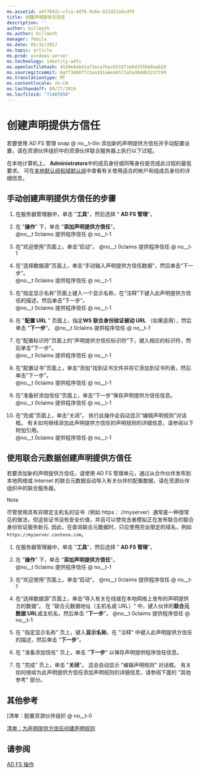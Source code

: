 ```yaml
---
ms.assetid: a4f7842c-cfca-4d78-916e-023d12a9cdf0
title: 创建声明提供方信任
description: ''
author: billmath
ms.author: billmath
manager: femila
ms.date: 05/31/2017
ms.topic: article
ms.prod: windows-server
ms.technology: identity-adfs
ms.openlocfilehash: 4539e8abd1af1eca7bacb51971e6d355bb0aab28
ms.sourcegitcommit: 6aff3d88ff22ea141a6ea6572a5ad8dd6321f199
ms.translationtype: MT
ms.contentlocale: zh-CN
ms.lasthandoff: 09/27/2019
ms.locfileid: "71407650"
---
```

# <a name="create-a-claims-provider-trust"></a>创建声明提供方信任

若要使用 AD FS 管理 snap @ no__t-0in 添加新的声明提供方信任并手动配置设置，请在资源伙伴组织中的资源伙伴联合服务器上执行以下过程。  
  
在本地计算机上， **Administrators**中的成员身份或同等身份是完成此过程的最低要求。  可在[本地默认组和域默认组](https://go.microsoft.com/fwlink/?LinkId=83477)中查看有关使用适合的帐户和组成员身份的详细信息。   
  
## <a name="to-create-a-claims-provider-trust-manually"></a>手动创建声明提供方信任的步骤  
  
1.  在服务器管理器中，单击 "**工具**"，然后选择 " **AD FS 管理**"。  
  
2.  在 "**操作**" 下，单击 "**添加声明提供方信任**"。  
@no__t 0claims 提供程序信任 @ no__t-1   
  
3.  在“欢迎使用”页面上，单击“启动”。 
@no__t 0claims 提供程序信任 @ no__t-1    
  
4.  在“选择数据源”页面上，单击“手动输入声明提供方信任数据”，然后单击“下一步”。  
@no__t 0claims 提供程序信任 @ no__t-1     

5.  在“指定显示名称”页面上键入一个显示名称，在“注释”下键入此声明提供方信任的描述，然后单击“下一步”。  
@no__t 0claims 提供程序信任 @ no__t-1     

6.  在 "**配置 URL** " 页面上，指定**WS 联合身份验证被动 URL** （如果适用），然后单击 "**下一步**"。
@no__t 0claims 提供程序信任 @ no__t-1     

8. 在“配置标识符”页面上的“声明提供方信任标识符”下，键入相应的标识符，然后单击“下一步”。  
@no__t 0claims 提供程序信任 @ no__t-1    

9. 在“配置证书”页面上，单击“添加”找到证书文件并将它添加到证书列表，然后单击“下一步”。  
@no__t 0claims 提供程序信任 @ no__t-1    

10. 在“准备好添加信任”页面上，单击“下一步”保存声明提供方信任信息。  
@no__t 0claims 提供程序信任 @ no__t-1    

11. 在“完成”页面上，单击“关闭”。 执行此操作会自动显示“编辑声明规则”对话框。 有关如何继续添加此声明提供方信任的声明规则的详细信息，请参阅以下附加引用。  
@no__t 0claims 提供程序信任 @ no__t-1

## <a name="to-create-a-claims-provider-trust-using-federation-metadata"></a>使用联合元数据创建声明提供方信任
若要添加新的声明提供方信任，请使用 AD FS 管理单元，通过从合作伙伴发布到本地网络或 Internet 的联合元数据自动导入有关伙伴的配置数据，请在资源伙伴组织中的联合服务器。

>[!NOTE]
>尽管使用具有非限定主机名的证书（例如 https： \//myserver）通常是一种很常见的做法，但这些证书没有安全价值，并且可以使攻击者模拟正在发布联合的联合身份验证服务新元. 因此，在查询联合元数据时，只应使用完全限定的域名，例如 `https://myserver.contoso.com`。

1.  在服务器管理器中，单击 "**工具**"，然后选择 " **AD FS 管理**"。  
  
2.  在 "**操作**" 下，单击 "**添加声明提供方信任**"。  
@no__t 0claims 提供程序信任 @ no__t-1   
  
3.  在“欢迎使用”页面上，单击“启动”。 
@no__t 0claims 提供程序信任 @ no__t-1    
  
4.  在“选择数据源”页面上，单击“导入有关在线或在本地网络上发布的声明提供方的数据”。 在 "联合元数据地址（主机名或 URL）" 中，键入伙伴的**联合元数据 URL**或主机名，然后单击 "**下一步**"。
@no__t 0claims 提供程序信任 @ no__t-1    

5.  在 "指定显示名称" 页上，键入**显示名称**，在 "注释" 中键入此声明提供方信任的描述，然后单击 "**下一步**"。

6.  在 "准备添加信任" 页上，单击 "**下一步**" 以保存声明提供程序信任信息。

7.  在 "完成" 页上，单击 "**关闭**"。 这会自动显示 "编辑声明规则" 对话框。 有关如何继续为此声明提供方信任添加声明规则的详细信息，请参阅下面的 "其他参考" 部分。



    
## <a name="additional-references"></a>其他参考  
[清单：配置资源伙伴组织 @ no__t-0  
  
[清单：为声明提供方信任创建声明规则](../../ad-fs/deployment/Checklist--Creating-Claim-Rules-for-a-Claims-Provider-Trust.md)  
  
## <a name="see-also"></a>请参阅  
[AD FS 操作](../../ad-fs/AD-FS-2016-Operations.md) 
  
